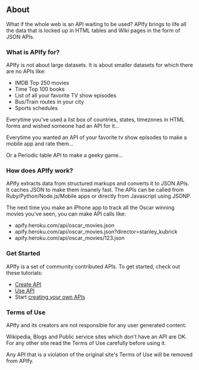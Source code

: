 <script type="text/javascript">
    mixpanel.track("About")
</script>
<div class='clear'></div>

## About 

What if the whole web is an API waiting to be used? APIfy brings to life all the data that is locked up in HTML tables and Wiki pages in the form of JSON APIs.

### What is APIfy for?

APIfy is not about large datasets. It is about smaller datasets for which there are no APIs like: 

* IMDB Top 250 movies
* Time Top 100 books
* List of all your favorite TV show episodes
* Bus/Train routes in your city
* Sports schedules

Everytime you've used a list box of countries, states, timezones in HTML forms and wished someone had an API for it... 

Everytime you wanted an API of your favorite tv show episodes to make a mobile app and rate them...

Or a Periodic table API to make a geeky game...   

### How does APIfy work?

APIfy extracts data from structured markups and converts it to JSON APIs. It caches JSON to make them insanely fast. The APIs can be called from Ruby/Python/Node.js/Mobile apps or directly from Javascript using JSONP. 

The next time you make an iPhone app to track all the Oscar winning movies you've seen, you can make API calls like:

* apify.heroku.com/api/oscar_movies.json
* apify.heroku.com/api/oscar_movies.json?director=stanley_kubrick
* apify.heroku.com/api/oscar_movies/123.json   

### Get Started

APIfy is a set of community contributed APIs. To get started, check out these tutorials:

* [Create API](/tutorial/create)
* [Use API](/tutorial/use)
* Start [creating your own APIs](/resources/new)

### Terms of Use

APIfy and its creators are not responsible for any user generated content.

Wikipedia, Blogs and Public service sites which don't have an API are OK.
For any other site read the Terms of Use carefully before using it. 

Any API that is a violation of the original site's Terms of Use will be removed from APIfy.
